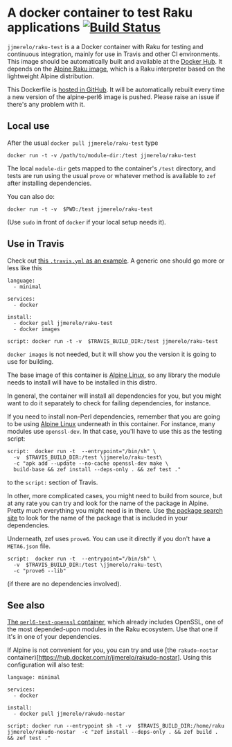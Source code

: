 # A docker container to test Raku applications [![Build Status](https://travis-ci.org/JJ/docker-raku-test.svg?branch=master)](https://travis-ci.org/JJ/docker-raku-test)

`jjmerelo/raku-test` is a a Docker container with Raku for testing
and continuous integration, mainly for use in Travis and other CI
environments. This image should be automatically built and available
at the [Docker Hub](https://hub.docker.com/r/jjmerelo/raku-test/). It
depends on the [Alpine Raku image](https://hub.docker.com/r/jjmerelo/alpine-perl6/), which is a
Raku interpreter based on the lightweight Alpine distribution.

This Dockerfile
is [hosted in GitHub](https://github.com/JJ/docker-raku-test). It will be
automatically rebuilt every time a new version of the alpine-perl6
image is pushed. Please raise an issue if there's any problem with it.

## Local use

After the usual `docker pull jjmerelo/raku-test` type

    docker run -t -v /path/to/module-dir:/test jjmerelo/raku-test 

The local `module-dir` gets mapped to the container's `/test` directory,
and tests are run using the usual `prove` or whatever method is
available to `zef` after installing
dependencies. 

You can also do:

    docker run -t -v  $PWD:/test jjmerelo/raku-test

(Use `sudo` in front of `docker` if your local setup needs it).

## Use in Travis

Check out
[this `.travis.yml` as an example](https://github.com/JJ/perl6-Math-Sequences/blob/master/.travis.yml). A
generic one should go more or less like this

~~~
language:
  - minimal

services:
  - docker

install:
  - docker pull jjmerelo/raku-test
  - docker images

script: docker run -t -v  $TRAVIS_BUILD_DIR:/test jjmerelo/raku-test
~~~

`docker images` is not needed, but it will show you the version it is
going to use for building. 

The base image of this container
is [Alpine Linux](https://alpinelinux.org), so any library the module
needs to install will have to be installed in this distro.

In general, the container will install all dependencies for you, but you
might want to do it separately to check for failing dependencies, for
instance.

If you need to install non-Perl dependencies, remember that you are
going to be using [Alpine Linux](https://alpinelinux.org/) underneath
in this container. For instance, many modules use `openssl-dev`. In
that case, you'll have to use this as the testing script:

    script:  docker run -t  --entrypoint="/bin/sh" \
      -v  $TRAVIS_BUILD_DIR:/test \jjmerelo/raku-test\
      -c "apk add --update --no-cache openssl-dev make \
      build-base && zef install --deps-only . && zef test ."

to the `script:` section of Travis.

In other, more complicated cases, you might need to build from source,
but at any rate you can try and look for the name of the package in
Alpine. Pretty much everything you might need is in
there. Use [the package search site](https://pkgs.alpinelinux.org/) to
look for the name of the package that is included in your dependencies.

Underneath, zef uses `prove6`. You can use it directly if you don't
have a `META6.json` file.

    script:  docker run -t  --entrypoint="/bin/sh" \
      -v  $TRAVIS_BUILD_DIR:/test \jjmerelo/raku-test\
      -c "prove6 --lib"

(if there are no dependencies involved).

## See also


[The `perl6-test-openssl` container](https://hub.docker.com/r/jjmerelo/perl6-test-openssl),
which already includes OpenSSL, one of the most depended-upon modules
in the Raku ecosystem. Use that one if it's in one of your
dependencies. 

If Alpine is not convenient for you, you can try and use [the `rakudo-nostar` container)[https://hub.docker.com/r/jjmerelo/rakudo-nostar]. Using this configuration will also test:

```
language: minimal

services:
  - docker

install:
  - docker pull jjmerelo/rakudo-nostar

script: docker run --entrypoint sh -t -v  $TRAVIS_BUILD_DIR:/home/raku jjmerelo/rakudo-nostar  -c "zef install --deps-only . && zef build . && zef test ."
```
